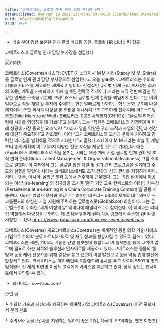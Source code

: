 ```yaml
---
title: "코베트러스, 글로벌 인재 관리 담당 부사장 선임"
datePublished: Wed Mar 10 2021 13:43:41 GMT+0000 (Coordinated Universal Time)
cuid: cm6zz1sx8000f0al2fs4ge0u0
slug: 1424

---
```



- 기술 분야 경험 보유한 인재 관리 베테랑 임원, 글로벌 HR 리더십 팀 합류

코베트러스가 글로벌 인재 담당 부사장을 선임했다

![이미지](https://cdn.hashnode.com/res/hashnode/image/upload/v1739247489259/b64efb1a-0e9e-42aa-80f6-f438229f1cbd.png)

코베트러스(Covetrus)(나스닥: CVET)가 스테이시 M M 시라(Stacey M.M. Shirra)를 글로벌 인재 관리 담당 부사장으로 선임했다고 오늘 발표했다.코베트러스는 수의학 기술과 서비스를 제공하는 세계적 기업이다. 신설직인 글로벌 인재 관리 부사장은 회사의 3개년 계획을 가속화하기 위해 설계된 전략적 직책이다.시라는 조직 전반에 걸친 막강한 인재풀 구축을 비롯해 코베트러스의 글로벌 인재 전략을 책임지게 된다. 그는 이의 일환으로 직원 개발 및 투자에 주력하는 한편 발빠르게 진화하는 혁신 문화 구축에 나설 계획이다. 또한 회사의 다양성 및 포용성 이니셔티브도 주도하게 된다.디테 마르스트랑 불프(Ditte Marstrand Wulf) 코베트러스 최고인사책임자(CHRO)는 “글로벌 리더십 팀에 시라를 영입하게 돼 기쁘다”고 밝혔다. 그는 “직원은 코베트러스의 경쟁력이며 미래 성공에 가장 중요한 요소”라며 “시라가 맡을 역할은 우리 조직과 사업의 건강과 성장에 대단히 중요하다”고 강조했다. 이어 “그가 코베트러스의 고성과 문화에 기여하고 강력한 리더십을 발휘해줄 것으로 기대한다”고 말했다.스테이시 M M 시라는 학습 및 개발부터 승계 계획에 이르기까지 다양한 전문 지식을 제공할 것으로 기대된다. 애플(Apple)에서 코베트러스로 적을 옮기는 시라는 애플 재직 시절 글로벌 인재 관리 및 조직 변화 준비(Global Talent Management & Organizational Readiness) 그룹 소속으로 일했다. 이 자리에서 그는 글로벌 임원 개발 및 성과 관리 프로그램을 설계하고 주도와 실행을 맡았다. 시라는 코베트러스에서도 조직 건강과 성과 관리를 지휘하게 된다.시라는 영국, 아시아, 실리콘 밸리 등에서 거주하며 근무했다. 그는 기업 환경에서 제공되는 이러닝(e-learning)의 성공률을 조사한 ‘중국 기업 교육 컨텍스트의 이러닝 지속성(Persistence at e-Learning in a China Corporate Training Context)’을 공동 저술했다. 시라는 기업가 정신과 영감으로 충만한 비즈니스 리더의 세계적 네트워크로 스코틀랜드의 야심찬 기업 지원에 주력하는 글로벌스콧(GlobalScot) 회원이다. 그는 글로벌스콧이 주최한 ‘세계 여성의 날’ 웨비나에 패널리스트로 참여한다. 이 웨비나는 리더십 역할에서 다양성을 구현하는 데 초점을 맞추게 된다.다음 링크에서 주문형 웨비나를 시청할 수 있다.https://www.globalscot.com/business-events-webinars

코베트러스(Covetrus) 개요코베트러스(Covetrus)는 세계적인 동물 의학 기술·서비스 기업으로 수의학 분야 파트너가 의료 및 재무 성과를 향상시킬 수 있도록 힘쓰고 있다. 코베트러스는 제품, 서비스, 기술을 단일 플랫폼에 통합하고 이 플랫폼을 통해 고객이 업무에 필요로 하는 최적의 솔루션과 인사이트를 제공하고 있다. 코베트러스는 동물의 웰빙과 동물 케어 전문가를 위해 열정을 쏟고 있으며 이를 발판으로 동물 약품 업계 발전에 앞장서고 있다. 코베트러스는 미국 메인주 포틀랜드에 본사를 두고 있으며 5500여 명의 임직원이 전 세계 10만명 이상의 고객에게 서비스를 제공하고 있다. 상세 정보는 웹사이트에서 확인할 수 있다.

- 웹사이트 : covetrus.com/

관련 글

└ 수의학 기술과 서비스를 제공하는 세계적 기업 코베트러스(Covetrus), 이전 모회사서 분리 완료

└ 수의사와 동물보건사를 지원하는 일하기 좋은 기업, 미국의 'PPV(피플, 펫츠 & 벳츠)'